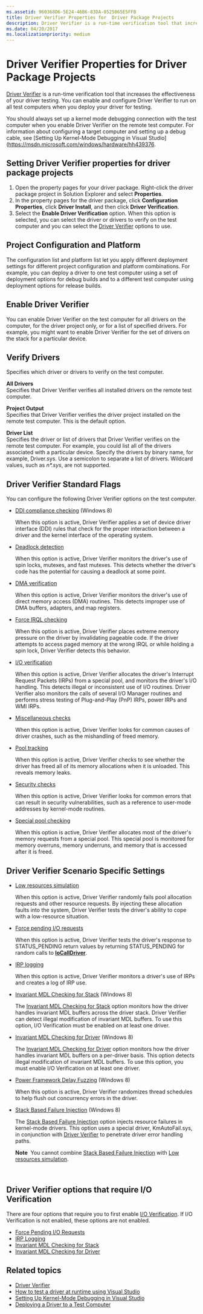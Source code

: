 ```yaml
---
ms.assetid: 960368D6-5E24-46B6-83DA-0525065E5FFB
title: Driver Verifier Properties for  Driver Package Projects
description: Driver Verifier is a run-time verification tool that increases the effectiveness of your driver testing.
ms.date: 04/20/2017
ms.localizationpriority: medium
---
```


# Driver Verifier Properties for Driver Package Projects

[Driver Verifier](https://msdn.microsoft.com/Library/Windows/Hardware/Ff545448) is a run-time verification tool that increases the effectiveness of your driver testing. You can enable and configure Driver Verifier to run on all test computers when you deploy your driver for testing.

You should always set up a kernel mode debugging connection with the test computer when you enable Driver Verifier on the remote test computer. For information about configuring a target computer and setting up a debug cable, see [Setting Up Kernel-Mode Debugging in Visual Studio](https://msdn.microsoft.com/windows/hardware/hh439376.

## <span id="Setting_Driver_Verifier_properties_for_driver_package_projects"></span><span id="setting_driver_verifier_properties_for_driver_package_projects"></span><span id="SETTING_DRIVER_VERIFIER_PROPERTIES_FOR_DRIVER_PACKAGE_PROJECTS"></span>Setting Driver Verifier properties for driver package projects


1.  Open the property pages for your driver package. Right-click the driver package project in Solution Explorer and select **Properties**.
2.  In the property pages for the driver package, click **Configuration Properties**, click **Driver Install**, and then click **Driver Verification**.
3.  Select the **Enable Driver Verification** option. When this option is selected, you can select the driver or drivers to verify on the test computer and you can select the [Driver Verifier](https://msdn.microsoft.com/Library/Windows/Hardware/Ff545448) options to use.

## <span id="Project_Configuration_and_Platform"></span><span id="project_configuration_and_platform"></span><span id="PROJECT_CONFIGURATION_AND_PLATFORM"></span>Project Configuration and Platform


The configuration list and platform list let you apply different deployment settings for different project configuration and platform combinations. For example, you can deploy a driver to one test computer using a set of deployment options for debug builds and to a different test computer using deployment options for release builds.

## <span id="Enable_Driver_Verifier"></span><span id="enable_driver_verifier"></span><span id="ENABLE_DRIVER_VERIFIER"></span>Enable Driver Verifier


You can enable Driver Verifier on the test computer for all drivers on the computer, for the driver project only, or for a list of specified drivers. For example, you might want to enable Driver Verifier for the set of drivers on the stack for a particular device.

## <span id="Verify_Drivers"></span><span id="verify_drivers"></span><span id="VERIFY_DRIVERS"></span>Verify Drivers


Specifies which driver or drivers to verify on the test computer.

<span id="All_Drivers"></span><span id="all_drivers"></span><span id="ALL_DRIVERS"></span>**All Drivers**  
Specifies that Driver Verifier verifies all installed drivers on the remote test computer.

<span id="Project_Output"></span><span id="project_output"></span><span id="PROJECT_OUTPUT"></span>**Project Output**  
Specifies that Driver Verifier verifies the driver project installed on the remote test computer. This is the default option.

<span id="Driver_List"></span><span id="driver_list"></span><span id="DRIVER_LIST"></span>**Driver List**  
Specifies the driver or list of drivers that Driver Verifier verifies on the remote test computer. For example, you could list all of the drivers associated with a particular device. Specify the drivers by binary name, for example, Driver.sys. Use a semicolon to separate a list of drivers. Wildcard values, such as *n\*.sys*, are not supported.

## <span id="Driver_Verifier_Standard_Flags"></span><span id="driver_verifier_standard_flags"></span><span id="DRIVER_VERIFIER_STANDARD_FLAGS"></span>Driver Verifier Standard Flags


You can configure the following Driver Verifier options on the test computer.

-   [DDI compliance checking](https://msdn.microsoft.com/Library/Windows/Hardware/Hh454208) (Windows 8)

    When this option is active, Driver Verifier applies a set of device driver interface (DDI) rules that check for the proper interaction between a driver and the kernel interface of the operating system.

-   [Deadlock detection](https://msdn.microsoft.com/Library/Windows/Hardware/Ff543668)

    When this option is active, Driver Verifier monitors the driver's use of spin locks, mutexes, and fast mutexes. This detects whether the driver's code has the potential for causing a deadlock at some point.

-   [DMA verification](https://msdn.microsoft.com/Library/Windows/Hardware/Ff544915)

    When this option is active, Driver Verifier monitors the driver's use of direct memory access (DMA) routines. This detects improper use of DMA buffers, adapters, and map registers.

-   [Force IRQL checking](https://msdn.microsoft.com/Library/Windows/Hardware/Ff546138)

    When this option is active, Driver Verifier places extreme memory pressure on the driver by invalidating pageable code. If the driver attempts to access paged memory at the wrong IRQL or while holding a spin lock, Driver Verifier detects this behavior.

-   [I/O verification](https://msdn.microsoft.com/Library/Windows/Hardware/Ff548045)

    When this option is active, Driver Verifier allocates the driver's Interrupt Request Packets (IRPs) from a special pool, and monitors the driver's I/O handling. This detects illegal or inconsistent use of I/O routines. Driver Verifier also monitors the calls of several I/O Manager routines and performs stress testing of Plug-and-Play (PnP) IRPs, power IRPs and WMI IRPs.

-   [Miscellaneous checks](https://msdn.microsoft.com/Library/Windows/Hardware/Ff549253)

    When this option is active, Driver Verifier looks for common causes of driver crashes, such as the mishandling of freed memory.

-   [Pool tracking](https://msdn.microsoft.com/Library/Windows/Hardware/Ff550491)

    When this option is active, Driver Verifier checks to see whether the driver has freed all of its memory allocations when it is unloaded. This reveals memory leaks.

-   [Security checks](https://msdn.microsoft.com/Library/Windows/Hardware/Ff551723)

    When this option is active, Driver Verifier looks for common errors that can result in security vulnerabilities, such as a reference to user-mode addresses by kernel-mode routines.

-   [Special pool checking](https://msdn.microsoft.com/Library/Windows/Hardware/Ff551832)

    When this option is active, Driver Verifier allocates most of the driver's memory requests from a special pool. This special pool is monitored for memory overruns, memory underruns, and memory that is accessed after it is freed.

## <span id="Driver_Verifier_Scenario_Specific_Settings"></span><span id="driver_verifier_scenario_specific_settings"></span><span id="DRIVER_VERIFIER_SCENARIO_SPECIFIC_SETTINGS"></span>Driver Verifier Scenario Specific Settings


-   [Low resources simulation](https://msdn.microsoft.com/Library/Windows/Hardware/Ff548288)

    When this option is active, Driver Verifier randomly fails pool allocation requests and other resource requests. By injecting these allocation faults into the system, Driver Verifier tests the driver's ability to cope with a low-resource situation.

-   [Force pending I/O requests](https://msdn.microsoft.com/Library/Windows/Hardware/Ff546145)

    When this option is active, Driver Verifier tests the driver's response to STATUS\_PENDING return values by returning STATUS\_PENDING for random calls to [**IoCallDriver**](https://msdn.microsoft.com/Library/Windows/Hardware/Ff548336).

-   [IRP logging](https://msdn.microsoft.com/Library/Windows/Hardware/Ff547329)

    When this option is active, Driver Verifier monitors a driver's use of IRPs and creates a log of IRP use.

-   [Invariant MDL Checking for Stack](https://msdn.microsoft.com/Library/Windows/Hardware/Hh974663) (Windows 8)

    The [Invariant MDL Checking for Stack](https://msdn.microsoft.com/Library/Windows/Hardware/Hh974663) option monitors how the driver handles invariant MDL buffers across the driver stack. Driver Verifier can detect illegal modification of invariant MDL buffers. To use this option, I/O Verification must be enabled on at least one driver.

-   [Invariant MDL Checking for Driver](https://msdn.microsoft.com/Library/Windows/Hardware/Hh974662) (Windows 8)

    The [Invariant MDL Checking for Driver](https://msdn.microsoft.com/Library/Windows/Hardware/Hh974662) option monitors how the driver handles invariant MDL buffers on a per-driver basis. This option detects illegal modification of invariant MDL buffers. To use this option, you must enable I/O Verification on at least one driver.

-   [Power Framework Delay Fuzzing](https://msdn.microsoft.com/Library/Windows/Hardware/Hh454184) (Windows 8)

    When this option is active, Driver Verifier randomizes thread schedules to help flush out concurrency errors in the driver.

-   [Stack Based Failure Injection](https://msdn.microsoft.com/Library/Windows/Hardware/Hh974664) (Windows 8)

    The [Stack Based Failure Injection](https://msdn.microsoft.com/Library/Windows/Hardware/Hh974664) option injects resource failures in kernel-mode drivers. This option uses a special driver, KmAutoFail.sys, in conjunction with [Driver Verifier](https://msdn.microsoft.com/Library/Windows/Hardware/Ff545448) to penetrate driver error handling paths.

    **Note**  You cannot combine [Stack Based Failure Injection](https://msdn.microsoft.com/Library/Windows/Hardware/Hh974664) with [Low resources simulation](https://msdn.microsoft.com/Library/Windows/Hardware/Ff548288).

     

## <span id="Driver_Verifier_options_that_require_I_O_Verification"></span><span id="driver_verifier_options_that_require_i_o_verification"></span><span id="DRIVER_VERIFIER_OPTIONS_THAT_REQUIRE_I_O_VERIFICATION"></span>Driver Verifier options that require I/O Verification


There are four options that require you to first enable [I/O Verification](https://msdn.microsoft.com/Library/Windows/Hardware/Ff548045). If I/O Verification is not enabled, these options are not enabled.

-   [Force Pending I/O Requests](https://msdn.microsoft.com/Library/Windows/Hardware/Ff546145)
-   [IRP Logging](https://msdn.microsoft.com/Library/Windows/Hardware/Ff547329)
-   [Invariant MDL Checking for Stack](https://msdn.microsoft.com/Library/Windows/Hardware/Hh974663)
-   [Invariant MDL Checking for Driver](https://msdn.microsoft.com/Library/Windows/Hardware/Hh974662)

## <span id="related_topics"></span>Related topics


* [Driver Verifier](https://msdn.microsoft.com/Library/Windows/Hardware/Ff545448)
* [How to test a driver at runtime using Visual Studio](testing-a-driver-at-runtime.md)
* [Setting Up Kernel-Mode Debugging in Visual Studio](https://msdn.microsoft.com/windows/hardware/hh439376)
* [Deploying a Driver to a Test Computer](deploying-a-driver-to-a-test-computer.md)
 

 







